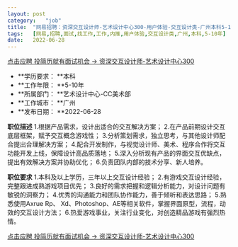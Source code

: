 ```yaml
---
layout:	post
category:	"job"
title:	"网易招聘：资深交互设计师-艺术设计中心300-用户体验-交互设计类-广州本科5-10年"
tags:	[网易,招聘,面试,找工作,工作,内推,用户体验,交互设计类,广州,本科,5-10年]
date:	2022-06-28
---
```


[点击应聘 投简历就有面试机会 -> 资深交互设计师-艺术设计中心300](http://mobile.bole.netease.com/bole/boleDetail?id=41190&employeeId=346f03c3cda5f04c&key=all)



- **学历要求： **本科
- **工作年限： **5-10年
- **所属部门： **艺术设计中心-CC美术部
- **工作城市： **广州
- **发布日期： **2022-06-28



**职位描述**
1.根据产品需求，设计出适合的交互解决方案；
2.在产品前期设计交互底层框架，赋予交互概念游戏性；
3.分析策划需求，独立思考，与其他设计师配合提出合理解决方案；
4.配合开发制作，与视觉设计师、美术、程序合作将交互功能开发上线，保障设计高品质落地；
5.深入分析现有产品的界面交互优缺点，提出有效解决方案并协助优化；
6.负责团队内部的技术分享、新人培养。



**职位要求**
1.本科及以上学历，三年以上交互设计经验；
2.有游戏交互设计经验，完整跟进成熟游戏项目优先；
3.良好的需求把握和逻辑分析能力，对设计问题有敏锐的洞察力；
4.优秀的沟通能力和团队协作能力，善于倾听和表达思路；
5.熟悉使用Axrue Rp、 Xd、Photoshop、AE等相关软件，掌握界面原型，流程，动效的交互设计方法；
6.热爱游戏事业，关注行业变化，对创造精品游戏有强烈热情。



[点击应聘 投简历就有面试机会 -> 资深交互设计师-艺术设计中心300](http://mobile.bole.netease.com/bole/boleDetail?id=41190&employeeId=346f03c3cda5f04c&key=all)